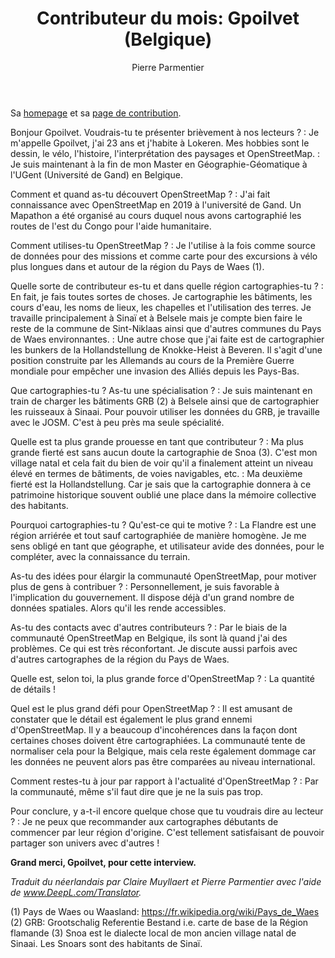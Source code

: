 ﻿---
title: "Contributeur du mois: Gpoilvet (Belgique)"
categories: ["motm"]
author: Pierre Parmentier
---

Sa [homepage](https://www.openstreetmap.org/user/Gpoilvet) et sa [page de contribution](https://hdyc.neis-one.org/?Gpoilvet).

Bonjour Gpoilvet. Voudrais-tu te présenter brièvement à nos lecteurs ?
: Je m'appelle Gpoilvet, j'ai 23 ans et j'habite à Lokeren. Mes hobbies sont le dessin, le vélo, l'histoire, l'interprétation des paysages et OpenStreetMap.
: Je suis maintenant à la fin de mon Master en Géographie-Géomatique à l'UGent (Université de Gand) en Belgique.

<!--more-->

Comment et quand as-tu découvert OpenStreetMap ?
: J'ai fait connaissance avec OpenStreetMap en 2019 à l'université de Gand. Un Mapathon a été organisé au cours duquel nous avons cartographié les routes de l'est du Congo pour l'aide humanitaire.

Comment utilises-tu OpenStreetMap ?
: Je l'utilise à la fois comme source de données pour des missions et comme carte pour des excursions à vélo plus longues dans et autour de la région du Pays de Waes (1).

Quelle sorte de contributeur es-tu et dans quelle région cartographies-tu ?
: En fait, je fais toutes sortes de choses. Je cartographie les bâtiments, les cours d'eau, les noms de lieux, les chapelles et l'utilisation des terres. Je travaille principalement à Sinaï et à Belsele mais je compte bien faire le reste de la commune de Sint-Niklaas ainsi que d'autres communes du Pays de Waes environnantes.
: Une autre chose que j'ai faite est de cartographier les bunkers de la Hollandstellung de Knokke-Heist à Beveren. Il s'agit d'une position construite par les Allemands au cours de la Première Guerre mondiale pour empêcher une invasion des Alliés depuis les Pays-Bas.

Que cartographies-tu ? As-tu une spécialisation ?
: Je suis maintenant en train de charger les bâtiments GRB (2) à Belsele ainsi que de cartographier les ruisseaux à Sinaai. Pour pouvoir utiliser les données du GRB, je travaille avec le JOSM. C'est à peu près ma seule spécialité.

Quelle est ta plus grande prouesse en tant que contributeur ?
: Ma plus grande fierté est sans aucun doute la cartographie de Snoa (3). C'est mon village natal et cela fait du bien de voir qu'il a finalement atteint un niveau élevé en termes de bâtiments, de voies navigables, etc.
: Ma deuxième fierté est la Hollandstellung. Car je sais que la cartographie donnera à ce patrimoine historique souvent oublié une place dans la mémoire collective des habitants.

Pourquoi cartographies-tu ? Qu'est-ce qui te motive ?
: La Flandre est une région arriérée et tout sauf cartographiée de manière homogène. Je me sens obligé en tant que géographe, et utilisateur avide des données, pour le compléter, avec la connaissance du terrain.

As-tu des idées pour élargir la communauté OpenStreetMap, pour motiver plus de gens à contribuer ?
: Personnellement, je suis favorable à l'implication du gouvernement. Il dispose déjà d'un grand nombre de données spatiales. Alors qu'il les rende accessibles.

As-tu des contacts avec d'autres contributeurs ?
: Par le biais de la communauté OpenStreetMap en Belgique, ils sont là quand j'ai des problèmes. Ce qui est très réconfortant. Je discute aussi parfois avec d'autres cartographes de la région du Pays de Waes.

Quelle est, selon toi, la plus grande force d'OpenStreetMap ?
: La quantité de détails !

Quel est le plus grand défi pour OpenStreetMap ?
: Il est amusant de constater que le détail est également le plus grand ennemi d'OpenStreetMap. Il y a beaucoup d'incohérences dans la façon dont certaines choses doivent être cartographiées. La communauté tente de normaliser cela pour la Belgique, mais cela reste également dommage car les données ne peuvent alors pas être comparées au niveau international.

Comment restes-tu à jour par rapport à l'actualité d'OpenStreetMap ?
: Par la communauté, même s'il faut dire que je ne la suis pas trop.

Pour conclure, y a-t-il encore quelque chose que tu voudrais dire au lecteur ?
: Je ne peux que recommander aux cartographes débutants de commencer par leur région d'origine. C'est tellement satisfaisant de pouvoir partager son univers avec d'autres !

**Grand merci, Gpoilvet, pour cette interview.**

*Traduit du néerlandais par Claire Muyllaert et Pierre Parmentier avec l'aide de www.DeepL.com/Translator.*

(1) Pays de Waes ou Waasland: <https://fr.wikipedia.org/wiki/Pays_de_Waes>
(2) GRB: Grootschalig Referentie Bestand i.e. carte de base de la Région flamande
(3) Snoa est le dialecte local de mon ancien village natal de Sinaai. Les Snoars sont des habitants de Sinaï.
